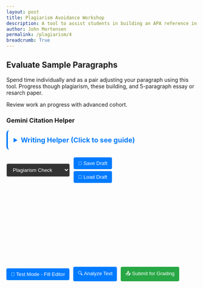 ```yaml
---
layout: post
title: Plagiarism Avoidance Workshop 
description: A tool to assist students in building an APA reference in citations using AI. 
author: John Mortensen
permalink: /plagiarism/4
breadcrumb: True
---
```


## Evaluate Sample Paragraphs

Spend time individually and as a pair adjusting your paragraph using this tool.  Progress though plagiarism, these building, and 5-paragraph essay or resarch paper.  

Review work an progress with advanced cohort.

### Gemini Citation Helper

<link href="https://cdn.quilljs.com/1.3.7/quill.snow.css" rel="stylesheet">
<script src="https://cdn.quilljs.com/1.3.7/quill.min.js"></script>

<script src="https://cdn.jsdelivr.net/npm/marked/marked.min.js"></script>

<style>
/* Target the output container */
#output {
    /* Ensure long content and formatting is handled correctly */
    padding: 10px;
    /* Allows text to wrap naturally inside the div */
    word-wrap: break-word;
    overflow-wrap: break-word;
}

.controls {
    margin: 10px 0;
    display: flex;
    gap: 10px;
    flex-wrap: wrap;
    align-items: center;
}

.control-group {
    display: flex;
    flex-direction: column;
    gap: 5px;
}

label {
    font-weight: bold;
    font-size: 14px;
}

select {
    padding: 8px 12px;
    border-radius: 4px;
    border: 1px solid #ccc;
    color: white;
    background-color: #333;
}

button {
    padding: 8px 12px;
    border-radius: 4px;
    border: 1px solid #ccc;
    background-color: #007bff;
    color: white;
    border: none;
    cursor: pointer;
}

button:hover {
    background-color: #0056b3;
}

.sample-text {
    display: none;
}

/* File-specific styles only - iridescent styles moved to _sass/open-coding/elements/buttons/iridescent.scss */
</style>

<details style="padding: 15px; border-radius: 8px; margin-bottom: 20px; border-left: 4px solid #007bff;">
  <summary style="cursor: pointer; font-weight: bold; color: #007bff; font-size: 18px;">Writing Helper (Click to see guide)</summary>
  <div style="margin-top: 10px;">
    <p>This writing analysis tool helps you improve your academic writing by providing AI-powered feedback on different aspects of your text.</p>

    <h4>Analysis Modes:</h4>
    <ul>
      <li><strong>Plagiarism Check:</strong> Identifies missing citations and suggests proper APA references</li>
      <li><strong>Thesis Building:</strong> Evaluates thesis clarity, argument structure, and coherence</li>
      <li><strong>5-Paragraph Outline:</strong> Checks essay structure and paragraph organization</li>
      <li><strong>Research Paper:</strong> Assesses academic tone, evidence quality, and scholarly writing</li>
    </ul>
    
    <p><em>Note: Sample texts are provided for each mode to help you explore different types of feedback. You can replace them with your own writing.</em></p>
  </div>
</details>

<div class="controls">
    <div class="control-group">
        <select id="analysisMode">
            <option value="plagiarism">Plagiarism Check</option>
            <option value="thesis">Thesis Building</option>
            <option value="five-paragraph">5-Paragraph Outline</option>
            <option value="research">Research Paper</option>
        </select>
    </div>
    <div class="control-group">
        <button id="saveBtn" class="iridescent flex-1 text-white text-center py-2 rounded-lg font-semibold transition">💾 Save Draft</button>
        <button id="loadBtn" class="iridescent flex-1 text-white text-center py-2 rounded-lg font-semibold transition">📂 Load Draft</button>
    </div>
</div>

<div id="quill-editor" style="height: 200px;"></div>
<div class="controls">
    <button id="test-mode-c4" class="iridescent flex-1 text-white text-center py-2 rounded-lg font-semibold transition">🧪 Test Mode - Fill Editor</button>
    <button id="checkBtn" class="iridescent flex-1 text-white text-center py-2 rounded-lg font-semibold transition">🔍 Analyze Text</button>
    <button id="submitBtn" class="iridescent flex-1 text-white text-center py-2 rounded-lg font-semibold transition" style="background-color: #28a745;" disabled>📤 Submit for Grading</button>
</div>
<div id="status-message" style="margin: 10px 0; padding: 8px; border-radius: 4px; display: none;"></div>
<div id="output"></div>

<!-- Hidden sample texts -->
<div class="sample-text" data-type="plagiarism">
Literature has shaped culture and society through memorable phrases that continue to resonate today. For example, `It was the best of times, it was the worst of times` captures the contrasts of life in a way that still feels relevant. Another famous phrase, `Romeo, Romeo, where art thou`, has been quoted in countless settings as a symbol of love and longing. Likewise, in film and popular culture, lines such as `Frankly Scarlett, I don't give a damn` are recognized across generations.
</div>

<div class="sample-text" data-type="plagiarism">
The concept of artificial intelligence has evolved dramatically since the 1950s. Early pioneers like Alan Turing proposed that machines could think, leading to what we now call the Turing Test. Modern AI systems can process natural language, recognize images, and even create art. As we move forward, questions about AI ethics and human-AI collaboration become increasingly important for society.
</div>

<div class="sample-text" data-type="plagiarism">
Climate change represents one of the most pressing challenges of our time. Scientists worldwide have documented rising global temperatures, melting ice caps, and changing weather patterns. The Paris Agreement brought nations together to address these issues, though implementation remains challenging. Individual actions, while important, must be combined with systemic changes to create meaningful impact.
</div>

<div class="sample-text" data-type="thesis">
Social media has fundamentally changed how people communicate and share information. While it has connected people across the globe and democratized access to information, it has also contributed to the spread of misinformation and created new forms of social anxiety. This paper will examine both the positive and negative impacts of social media on modern society, arguing that regulation and digital literacy education are essential for maximizing benefits while minimizing harm.
</div>

<div class="sample-text" data-type="five-paragraph">
Technology education should be mandatory in all elementary schools. First, students need digital literacy skills to succeed in the modern workforce. Second, early exposure to coding and computational thinking develops problem-solving abilities. Third, technology education helps bridge the digital divide by ensuring all students have equal access to these essential skills. Therefore, investing in technology education at the elementary level is crucial for preparing students for their future careers and creating a more equitable society.
</div>

<div class="sample-text" data-type="research">
Recent studies in cognitive psychology have revealed new insights into how memory formation works in the human brain. Researchers at several universities have used advanced neuroimaging techniques to observe real-time neural activity during learning tasks. Their findings suggest that sleep plays a more crucial role in memory consolidation than previously understood. This research has important implications for educational practices and therapeutic interventions for memory-related disorders.
</div>

<script type="module">
    // API Endpoint
    import { pythonURI, fetchOptions } from '{{ site.baseurl }}/assets/js/api/config.js';

    const ENDPOINT = `${pythonURI}/api/gemini`;

    // Analysis prompts for different modes
    const ANALYSIS_PROMPTS = {
        plagiarism: "Please look at this text for correct academic reference, document citations, and make recommendations for each area of concern: ",
        thesis: "Please analyze this text for thesis development. Check for clear thesis statement, supporting arguments, and overall coherence: ",
        "five-paragraph": "Please analyze this text for 5-paragraph essay structure. Check for introduction with thesis, three body paragraphs with supporting details, and conclusion: ",
        research: "Please analyze this text for research paper quality. Check for proper academic tone, evidence-based arguments, and scholarly writing style: "
    };

    document.addEventListener("DOMContentLoaded", function() {
        var quill = new Quill('#quill-editor', {
            theme: 'snow'
        });

        // Load a random sample on page load
        loadRandomSample();

        // Test Mode - Fill editor with sample text
        document.getElementById("test-mode-c4").onclick = function() {
            if (confirm("This will fill the editor with sample text for testing. Continue?")) {
                const sampleText = `Artificial intelligence is transforming education by providing personalized learning experiences. Many educators are exploring how AI can enhance traditional teaching methods. According to recent research, AI-powered adaptive learning systems can significantly improve student outcomes.

Machine learning algorithms analyze student performance data to identify areas where individual learners need additional support. This technology enables teachers to provide more targeted interventions and customized learning paths.

However, the integration of AI in education also raises important questions about data privacy, algorithmic bias, and the changing role of human instructors. As educational institutions continue to adopt these technologies, it becomes crucial to establish proper guidelines for citation and attribution when using AI-generated content in academic work.

The future of education will likely involve a collaborative approach between human educators and AI systems, working together to create more effective and inclusive learning environments for all students.`;
                
                quill.setText(sampleText);
                document.getElementById("submitBtn").disabled = false;
                showStatusMessage("🧪 Test mode: Editor filled with sample text for plagiarism analysis!", "info");
            }
        };

        // Save Draft button
        document.getElementById("saveBtn").onclick = function() {
            const text = quill.getContents(); // Get full Delta format with formatting
            const plainText = quill.getText(); // Get plain text
            const mode = document.getElementById("analysisMode").value;

            const draft = {
                content: text,
                plainText: plainText,
                mode: mode,
                timestamp: new Date().toISOString(),
                id: 'writing-draft-v1' // Version for future compatibility
            };

            try {
                localStorage.setItem('plagiarism-writing-draft', JSON.stringify(draft));
                showStatusMessage("✅ Draft saved successfully!", "success");

                // Enable submit button if there's content
                if (plainText.trim().length > 0) {
                    document.getElementById("submitBtn").disabled = false;
                }
            } catch (error) {
                showStatusMessage("❌ Failed to save draft: " + error.message, "error");
            }
        };

        // Load Draft button
        document.getElementById("loadBtn").onclick = function() {
            try {
                const savedDraft = localStorage.getItem('plagiarism-writing-draft');

                if (savedDraft) {
                    const draft = JSON.parse(savedDraft);

                    // Set the content with formatting
                    quill.setContents(draft.content);

                    // Set the analysis mode
                    document.getElementById("analysisMode").value = draft.mode;

                    // Show success message with timestamp
                    const saveDate = new Date(draft.timestamp).toLocaleString();
                    showStatusMessage(`✅ Draft loaded successfully! (Saved: ${saveDate})`, "success");

                    // Enable submit button if there's content
                    if (draft.plainText && draft.plainText.trim().length > 0) {
                        document.getElementById("submitBtn").disabled = false;
                    }
                } else {
                    showStatusMessage("⚠️ No saved draft found", "warning");
                }
            } catch (error) {
                showStatusMessage("❌ Failed to load draft: " + error.message, "error");
            }
        };

        // Submit button - Move from draft to assessment storage
        document.getElementById("submitBtn").onclick = function() {
            const text = quill.getText().trim();
            const content = quill.getContents();
            const mode = document.getElementById("analysisMode").value;
            
            if (text.length === 0) {
                showStatusMessage("⚠️ Cannot submit empty text", "warning");
                return;
            }

            try {
                // Create assessment data from current editor content
                const assessmentData = {
                    lesson: 'C4-application_avoidance-workshop',
                    studentWork: {
                        writingContent: text,
                        deltaContent: content, // Full Quill.js Delta format
                        analysisMode: mode,
                        wordCount: text.split(/\s+/).filter(word => word.length > 0).length
                    },
                    timestamp: new Date().toISOString(),
                    completed: true
                };

                // Move from draft storage to instructor assessment storage
                localStorage.setItem('plagiarism-c4-assessment', JSON.stringify(assessmentData));
                
                // Remove the draft since it's now submitted
                localStorage.removeItem('plagiarism-writing-draft');
                
                showStatusMessage("🎓 Writing sample submitted for instructor assessment! Draft cleared.", "success");
                
                // Disable submit button after successful submission
                document.getElementById("submitBtn").disabled = true;
            } catch (error) {
                showStatusMessage("❌ Failed to submit for assessment: " + error.message, "error");
            }
        };

        // Auto-save on content change (optional)
        let autoSaveTimeout;
        quill.on('text-change', function() {
            clearTimeout(autoSaveTimeout);
            autoSaveTimeout = setTimeout(() => {
                // Auto-enable submit button when there's content
                const text = quill.getText().trim();
                document.getElementById("submitBtn").disabled = text.length === 0;
            }, 500);
        });

        // Status message helper function
        function showStatusMessage(message, type) {
            const statusDiv = document.getElementById("status-message");
            statusDiv.textContent = message;
            statusDiv.style.display = "block";

            // Style based on message type
            switch(type) {
                case "success":
                    statusDiv.style.backgroundColor = "#d4edda";
                    statusDiv.style.color = "#155724";
                    statusDiv.style.border = "1px solid #c3e6cb";
                    break;
                case "error":
                    statusDiv.style.backgroundColor = "#f8d7da";
                    statusDiv.style.color = "#721c24";
                    statusDiv.style.border = "1px solid #f5c6cb";
                    break;
                case "warning":
                    statusDiv.style.backgroundColor = "#fff3cd";
                    statusDiv.style.color = "#856404";
                    statusDiv.style.border = "1px solid #ffeaa7";
                    break;
                case "info":
                    statusDiv.style.backgroundColor = "#d1ecf1";
                    statusDiv.style.color = "#0c5460";
                    statusDiv.style.border = "1px solid #bee5eb";
                    break;
            }

            // Auto-hide after 3 seconds
            setTimeout(() => {
                statusDiv.style.display = "none";
            }, 3000);
        }

        // Load a random sample on page load
        loadRandomSample();

        // Analyze Text button
        document.getElementById("checkBtn").onclick = function() {
            const text = quill.getText();
            const mode = document.getElementById("analysisMode").value;
            const outputDiv = document.getElementById("output");

            // Clear previous output and show analyzing message
            outputDiv.textContent = "⏳ Analyzing...";

            const prompt = ANALYSIS_PROMPTS[mode] || ANALYSIS_PROMPTS.plagiarism;

            fetch(ENDPOINT, {
                ...fetchOptions,
                method: "POST",
                body: JSON.stringify({
                    prompt: prompt,
                    text: text
                })
            })
            .then(resp => {
                if (!resp.ok) return resp.text().then(text => { throw new Error(text); });
                return resp.json();
            })
            .then(result => {
                if (result.error || result.message) {
                    // Handle error responses - use status messages instead of output div
                    let errorMsg = result.error || result.message || "Unknown error";

                    // Add error code if present
                    if (result.error_code) {
                        errorMsg += ` (Error ${result.error_code})`;
                    }

                    // Special handling for authentication errors
                    if (result.message && result.message.includes("Authentication")) {
                        errorMsg += " (Login required)";
                    }

                    // Clear the analyzing message and show status error
                    outputDiv.textContent = "";
                    showStatusMessage("⚠️ " + errorMsg, "error");
                } else if (result.success && result.text) {
                    // Handle successful response - the analysis is in result.text
                    const markdown = result.text;

                    // Convert the Markdown content into fully styled HTML
                    const htmlContent = marked.parse(markdown);

                    // Insert the formatted HTML into the output div
                    outputDiv.innerHTML = htmlContent;

                    // Show success status
                    showStatusMessage("✅ Analysis completed successfully!", "success");
                } else {
                    // Clear the analyzing message and show warning
                    outputDiv.textContent = "";
                    showStatusMessage("⚠️ Analysis complete: No clear analysis provided by the backend", "warning");
                }
            })
            .catch(e => {
                // Clear the analyzing message and show error status
                outputDiv.textContent = "";
                showStatusMessage("⚠️ Login is required or connection failed: " + e.message, "error");
            });
        };

        function loadRandomSample() {
            const mode = document.getElementById("analysisMode").value;
            const samples = document.querySelectorAll(`.sample-text[data-type="${mode}"]`);

            if (samples.length === 0) {
                // Fallback to plagiarism samples if mode has no samples
                const fallbackSamples = document.querySelectorAll('.sample-text[data-type="plagiarism"]');
                if (fallbackSamples.length > 0) {
                    const randomIndex = Math.floor(Math.random() * fallbackSamples.length);
                    quill.setText(fallbackSamples[randomIndex].textContent.trim());
                }
                return;
            }

            const randomIndex = Math.floor(Math.random() * samples.length);
            quill.setText(samples[randomIndex].textContent.trim());
        }

        // Update sample when analysis mode changes
        document.getElementById("analysisMode").onchange = function() {
            loadRandomSample();
        };
    });
</script>
